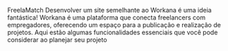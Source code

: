 FreelaMatch
Desenvolver um site semelhante ao Workana é uma ideia fantástica! Workana é uma plataforma que conecta freelancers com empregadores, oferecendo um espaço para a publicação e realização de projetos. Aqui estão algumas funcionalidades essenciais que você pode considerar ao planejar seu projeto
